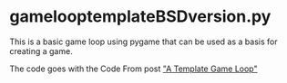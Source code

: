 # gamelooptemplateBSDversion.py

This is a basic game loop using pygame that can be used as a basis for creating a game.

The code goes with the Code From post ["A Template Game Loop"](https://codefrom.wordpress.com/2023/03/26/a-template-game-loop/)
